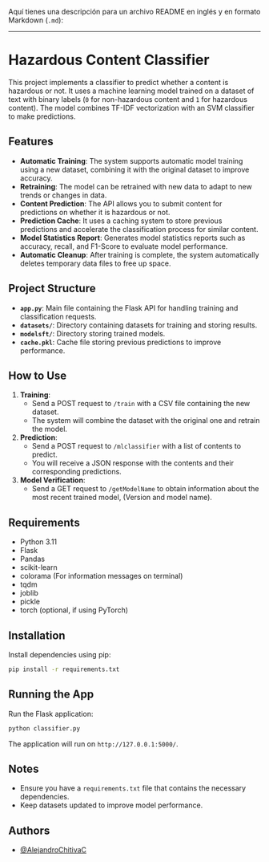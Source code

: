 Aquí tienes una descripción para un archivo README en inglés y en formato Markdown (`.md`):

---

# Hazardous Content Classifier

This project implements a classifier to predict whether a content is hazardous or not. It uses a machine learning model trained on a dataset of text with binary labels (`0` for non-hazardous content and `1` for hazardous content). The model combines TF-IDF vectorization with an SVM classifier to make predictions.

## Features

- **Automatic Training**: The system supports automatic model training using a new dataset, combining it with the original dataset to improve accuracy.
- **Retraining**: The model can be retrained with new data to adapt to new trends or changes in data.
- **Content Prediction**: The API allows you to submit content for predictions on whether it is hazardous or not.
- **Prediction Cache**: It uses a caching system to store previous predictions and accelerate the classification process for similar content.
- **Model Statistics Report**: Generates model statistics reports such as accuracy, recall, and F1-Score to evaluate model performance.
- **Automatic Cleanup**: After training is complete, the system automatically deletes temporary data files to free up space.

## Project Structure

- **`app.py`**: Main file containing the Flask API for handling training and classification requests.
- **`datasets/`**: Directory containing datasets for training and storing results.
- **`modelsft/`**: Directory storing trained models.
- **`cache.pkl`**: Cache file storing previous predictions to improve performance.

## How to Use

1. **Training**:
    - Send a POST request to `/train` with a CSV file containing the new dataset.
    - The system will combine the dataset with the original one and retrain the model.
2. **Prediction**:
    - Send a POST request to `/mlclassifier` with a list of contents to predict.
    - You will receive a JSON response with the contents and their corresponding predictions.
3. **Model Verification**:
    - Send a GET request to `/getModelName` to obtain information about the most recent trained model, (Version and model name).

## Requirements

- Python 3.11
- Flask
- Pandas
- scikit-learn
- colorama (For information messages on terminal)
- tqdm
- joblib
- pickle
- torch (optional, if using PyTorch)

## Installation

Install dependencies using pip:

```bash
pip install -r requirements.txt
```

## Running the App

Run the Flask application:

```bash
python classifier.py
```

The application will run on `http://127.0.0.1:5000/`.

## Notes

- Ensure you have a `requirements.txt` file that contains the necessary dependencies.
- Keep datasets updated to improve model performance.




## Authors

- [@AlejandroChitivaC](https://www.github.com/AlejandroChitivaC)

